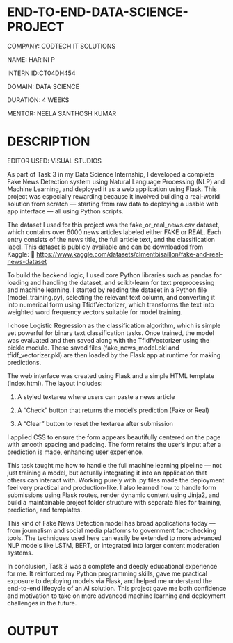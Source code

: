 # END-TO-END-DATA-SCIENCE-PROJECT

COMPANY: CODTECH IT SOLUTIONS

NAME: HARINI P

INTERN ID:CT04DH454

DOMAIN: DATA SCIENCE

DURATION: 4 WEEKS

MENTOR: NEELA SANTHOSH KUMAR

# DESCRIPTION

EDITOR USED: VISUAL STUDIOS

As part of Task 3 in my Data Science Internship, I developed a complete Fake News Detection system using Natural Language Processing (NLP) and Machine Learning, and deployed it as a web application using Flask. This project was especially rewarding because it involved building a real-world solution from scratch — starting from raw data to deploying a usable web app interface — all using Python scripts.

The dataset I used for this project was the fake_or_real_news.csv dataset, which contains over 6000 news articles labeled either FAKE or REAL. Each entry consists of the news title, the full article text, and the classification label. This dataset is publicly available and can be downloaded from Kaggle:
🔗 https://www.kaggle.com/datasets/clmentbisaillon/fake-and-real-news-dataset

To build the backend logic, I used core Python libraries such as pandas for loading and handling the dataset, and scikit-learn for text preprocessing and machine learning. I started by reading the dataset in a Python file (model_training.py), selecting the relevant text column, and converting it into numerical form using TfidfVectorizer, which transforms the text into weighted word frequency vectors suitable for model training.

I chose Logistic Regression as the classification algorithm, which is simple yet powerful for binary text classification tasks. Once trained, the model was evaluated and then saved along with the TfidfVectorizer using the pickle module. These saved files (fake_news_model.pkl and tfidf_vectorizer.pkl) are then loaded by the Flask app at runtime for making predictions.

The web interface was created using Flask and a simple HTML template (index.html). The layout includes:

1. A styled textarea where users can paste a news article

2. A “Check” button that returns the model’s prediction (Fake or Real)

3. A “Clear” button to reset the textarea after submission

I applied CSS to ensure the form appears beautifully centered on the page with smooth spacing and padding. The form retains the user’s input after a prediction is made, enhancing user experience.

This task taught me how to handle the full machine learning pipeline — not just training a model, but actually integrating it into an application that others can interact with. Working purely with .py files made the deployment feel very practical and production-like. I also learned how to handle form submissions using Flask routes, render dynamic content using Jinja2, and build a maintainable project folder structure with separate files for training, prediction, and templates.

This kind of Fake News Detection model has broad applications today — from journalism and social media platforms to government fact-checking tools. The techniques used here can easily be extended to more advanced NLP models like LSTM, BERT, or integrated into larger content moderation systems.

In conclusion, Task 3 was a complete and deeply educational experience for me. It reinforced my Python programming skills, gave me practical exposure to deploying models via Flask, and helped me understand the end-to-end lifecycle of an AI solution. This project gave me both confidence and motivation to take on more advanced machine learning and deployment challenges in the future.

# OUTPUT

